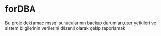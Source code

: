 # forDBA
Bu proje deki amaç mssql sunucularının backup durumları,user yetkileri ve sistem bilgilerinin verilerini düzenli olarak çekip raporlamak
